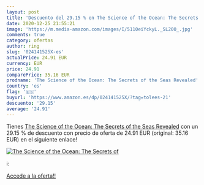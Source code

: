 ```yaml
---
layout: post
title: 'Descuento del 29.15 % en The Science of the Ocean: The Secrets of'
date: 2020-12-25 21:55:21
image: 'https://m.media-amazon.com/images/I/5110eiYckyL._SL200_.jpg'
comments: true
category: ofertas
author: ring
slug: '024141525X-es'
actualPrice: 24.91 EUR
currency: EUR
price: 24.91
comparePrice: 35.16 EUR
prodname: 'The Science of the Ocean: The Secrets of the Seas Revealed'
country: 'es'
flag: '🇪🇸'
buyurl: 'https://www.amazon.es/dp/024141525X/?tag=tolees-21'
descuento: '29.15'
average: '24.91'
---
```


Tienes [The Science of the Ocean: The Secrets of the Seas Revealed](https://www.amazon.es/dp/024141525X/?tag=tolees-21) con un 29.15 % de descuento con precio de oferta de 24.91 EUR (original: 35.16 EUR) en el siguiente enlace!

[![The Science of the Ocean: The Secrets of](https://m.media-amazon.com/images/I/5110eiYckyL._SL200_.jpg)](https://www.amazon.es/dp/024141525X/?tag=tolees-21)

ℹ️:


[Accede a la oferta!!](https://www.amazon.es/dp/024141525X/?tag=tolees-21)
